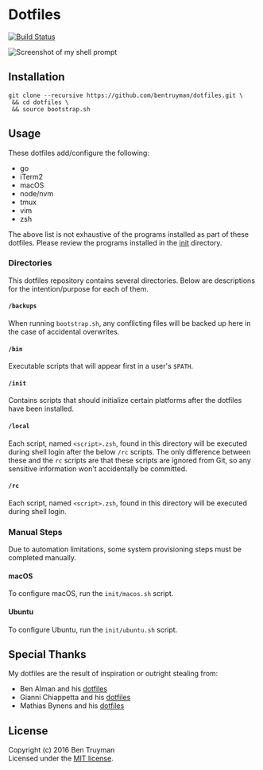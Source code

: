 # Dotfiles

[![Build Status](https://travis-ci.org/bentruyman/dotfiles.svg?branch=master)](https://travis-ci.org/bentruyman/dotfiles)

![Screenshot of my shell prompt](https://cloud.githubusercontent.com/assets/85315/23342118/64252c2a-fc09-11e6-9e75-ce511b4d6568.png)

## Installation

    git clone --recursive https://github.com/bentruyman/dotfiles.git \
     && cd dotfiles \
     && source bootstrap.sh

## Usage

These dotfiles add/configure the following:

- go
- iTerm2
- macOS
- node/nvm
- tmux
- vim
- zsh

The above list is not exhaustive of the programs installed as part of these
dotfiles. Please review the programs installed in the
[init](https://github.com/bentruyman/dotfiles/tree/master/init) directory.

### Directories

This dotfiles repository contains several directories. Below are
descriptions for the intention/purpose for each of them.

#### `/backups`

When running `bootstrap.sh`, any conflicting files will be backed up here in
the case of accidental overwrites.

#### `/bin`

Executable scripts that will appear first in a user's `$PATH`.

#### `/init`

Contains scripts that should initialize certain platforms after the dotfiles
have been installed.

#### `/local`

Each script, named `<script>.zsh`, found in this directory will be executed
during shell login after the below `/rc` scripts. The only difference between
these and the `rc` scripts are that these scripts are ignored from Git, so any
sensitive information won't accidentally be committed.

#### `/rc`

Each script, named `<script>.zsh`, found in this directory will be executed
during shell login.

### Manual Steps

Due to automation limitations, some system provisioning steps must be completed
manually.

#### macOS

To configure macOS, run the `init/macos.sh` script.

#### Ubuntu

To configure Ubuntu, run the `init/ubuntu.sh` script.

## Special Thanks

My dotfiles are the result of inspiration or outright stealing from:

* Ben Alman and his [dotfiles](https://github.com/cowboy/dotfiles)
* Gianni Chiappetta and his [dotfiles](https://github.com/gf3/dotfiles)
* Mathias Bynens and his [dotfiles](https://github.com/mathiasbynens/dotfiles)

## License

Copyright (c) 2016 Ben Truyman<br>
Licensed under the [MIT license](https://github.com/bentruyman/dotfiles/blob/master/LICENSE-MIT).
